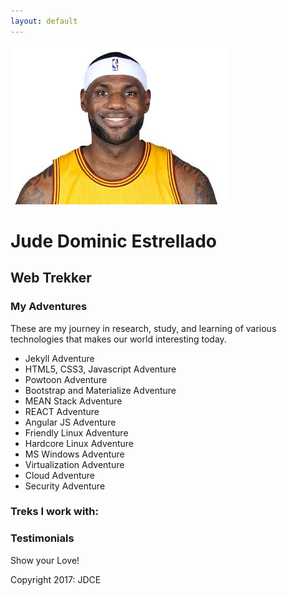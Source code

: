 ```yaml
---
layout: default
---
```


![My headshot picture](/img/lebron.jpg)

# Jude Dominic Estrellado
## Web Trekker

### My Adventures

These are my journey in research, study, and learning of various technologies that makes our world interesting today.

* Jekyll Adventure
* HTML5, CSS3, Javascript Adventure
* Powtoon Adventure
* Bootstrap and Materialize Adventure
* MEAN Stack Adventure
* REACT Adventure
* Angular JS Adventure
* Friendly Linux Adventure
* Hardcore Linux Adventure
* MS Windows Adventure
* Virtualization Adventure
* Cloud Adventure
* Security Adventure

### Treks I work with:



### Testimonials

Show your Love!

Copyright 2017: JDCE